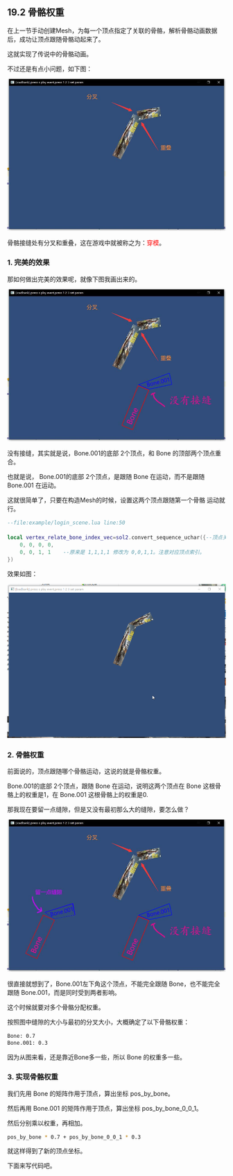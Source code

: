 ## 19.2 骨骼权重

在上一节手动创建Mesh，为每一个顶点指定了关联的骨骼，解析骨骼动画数据后，成功让顶点跟随骨骼动起来了。

这就实现了传说中的骨骼动画。

不过还是有点小问题，如下图：

![](../../imgs/skinned_mesh_renderer/bone_weight/problem.jpg)

骨骼接缝处有分叉和重叠，这在游戏中就被称之为：<font color=red>穿模</font>。

### 1. 完美的效果

那如何做出完美的效果呢，就像下图我画出来的。

![](../../imgs/skinned_mesh_renderer/bone_weight/no_problem.jpg)

没有接缝，其实就是说，Bone.001的底部 2个顶点，和 Bone 的顶部两个顶点重合。

也就是说， Bone.001的底部 2个顶点，是跟随 Bone 在运动，而不是跟随 Bone.001 在运动。

这就很简单了，只要在构造Mesh的时候，设置这两个顶点跟随第一个骨骼 运动就行。

```lua
--file:example/login_scene.lua line:50

local vertex_relate_bone_index_vec=sol2.convert_sequence_uchar({--顶点关联的骨骼序号
    0, 0, 0, 0,
    0, 0, 1, 1    --原来是 1,1,1,1 修改为 0,0,1,1。注意对应顶点索引。
})
```

效果如图：

![](../../imgs/skinned_mesh_renderer/bone_weight/looks_good.gif)

### 2. 骨骼权重

前面说的，顶点跟随哪个骨骼运动，这说的就是骨骼权重。

Bone.001的底部 2个顶点，跟随 Bone 在运动，说明这两个顶点在 Bone 这根骨骼上的权重是1，在 Bone.001 这根骨骼上的权重是0.

那我现在要留一点缝隙，但是又没有最初那么大的缝隙，要怎么做？

![](../../imgs/skinned_mesh_renderer/bone_weight/some_white.jpg)

很直接就想到了，Bone.001左下角这个顶点，不能完全跟随 Bone，也不能完全跟随 Bone.001，而是同时受到两者影响。

这个时候就要对多个骨骼分配权重。

按照图中缝隙的大小与最初的分叉大小，大概确定了以下骨骼权重：

```bash
Bone: 0.7
Bone.001: 0.3
```

因为从图来看，还是靠近Bone多一些，所以 Bone 的权重多一些。

### 3. 实现骨骼权重

我们先用 Bone 的矩阵作用于顶点，算出坐标 pos_by_bone。

然后再用 Bone.001 的矩阵作用于顶点，算出坐标 pos_by_bone_0_0_1。

然后分别乘以权重，再相加。

```bash
pos_by_bone * 0.7 + pos_by_bone_0_0_1 * 0.3
```

就这样得到了新的顶点坐标。

下面来写代码吧。




